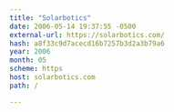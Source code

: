 ```yaml
---
title: "Solarbotics"
date: 2006-05-14 19:37:55 -0500
external-url: https://solarbotics.com/
hash: a8f33c9d7acecd16b7257b3d2a3b79a6
year: 2006
month: 05
scheme: https
host: solarbotics.com
path: /

---
```



